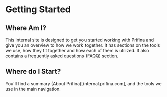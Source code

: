 # Getting Started

## Where Am I?
This internal site is designed to get you started working with Prifina and give you an overview to how we work together. It has sections on the tools we use, how they fit together and how each of them is utilized. It also contains a frequently asked questions (FAQQ) section.

## Where do I Start?
You'll find a summary (About Prifina)[internal.prifina.com], and the tools we use in the main navigation. 
